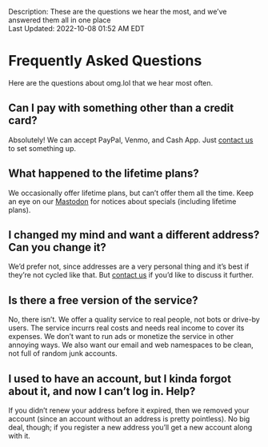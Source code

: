 Description: These are the questions we hear the most, and we’ve answered them all in one place  
Last Updated: 2022-10-08 01:52 AM EDT

# Frequently Asked Questions

Here are the questions about omg.lol that we hear most often.

## Can I pay with something other than a credit card?

Absolutely! We can accept PayPal, Venmo, and Cash App. Just [contact us](mailto:help@omg.lol) to set something up.

## What happened to the lifetime plans?

We occasionally offer lifetime plans, but can’t offer them all the time. Keep an eye on our [Mastodon](https://social.lol/@omgdotlol) for notices about specials (including lifetime plans).

## I changed my mind and want a different address? Can you change it?

We’d prefer not, since addresses are a very personal thing and it’s best if they’re not cycled like that. But [contact us](mailto:help@omg.lol) if you’d like to discuss it further.

## Is there a free version of the service?

No, there isn’t. We offer a quality service to real people, not bots or drive-by users. The service incurrs real costs and needs real income to cover its expenses. We don’t want to run ads or monetize the service in other annoying ways. We also want our email and web namespaces to be clean, not full of random junk accounts.

## I used to have an account, but I kinda forgot about it, and now I can’t log in. Help?

If you didn’t renew your address before it expired, then we removed your account (since an account without an address is pretty pointless). No big deal, though; if you register a new address you’ll get a new account along with it.
